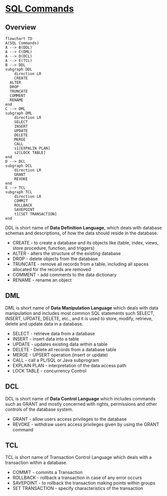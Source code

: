 # [SQL Commands](https://www.w3schools.in/mysql/ddl-dml-dcl/)

## Overview

```mermaid
flowchart TD
A(SQL Commands)
A --> B(DDL)
A --> C(DML)
A --> D(DCL)
A --> E(TCL)
B --> DDL
subgraph DDL
	direction LR
	CREATE
  ALTER
  DROP
  TRUNCATE
  COMMENT
  RENAME
end
C --> DML
subgraph DML
	direction LR
	SELECT
	INSERT
	UPDATE
	DELETE
	MERGE
	CALL
	s1[EXPALIN PLAN]
	s2[LOCK TABLE]
end
D --> DCL
subgraph DCL
	direction LR
	GRANT
	REVOKE
end
E --> TCL
subgraph TCL
	direction LR
	COMMIT
	ROLLBACK
	SAVEPOINT
	t1[SET TRANSACTION]
end
```

DDL is short name of **Data Definition Language,** which deals with database schemas and descriptions, of how the data should reside in the database.

- CREATE - to create a database and its objects like (table, index, views, store procedure, function, and triggers)
- ALTER - alters the structure of the existing database
- DROP - delete objects from the database
- TRUNCATE - remove all records from a table, including all spaces allocated for the records are removed
- COMMENT - add comments to the data dictionary
- RENAME - rename an object

## DML

DML is short name of **Data Manipulation Language** which deals with data manipulation and includes most common SQL statements such SELECT, INSERT, UPDATE, DELETE, etc., and it is used to store, modify, retrieve, delete and update data in a database.

- SELECT - retrieve data from a database
- INSERT - insert data into a table
- UPDATE - updates existing data within a table
- DELETE - Delete all records from a database table
- MERGE - UPSERT operation (insert or update)
- CALL - call a PL/SQL or Java subprogram
- EXPLAIN PLAN - interpretation of the data access path
- LOCK TABLE - concurrency Control

## DCL

DCL is short name of **Data Control Language** which includes commands such as GRANT and mostly concerned with rights, permissions and other controls of the database system.

- GRANT - allow users access privileges to the database
- REVOKE - withdraw users access privileges given by using the GRANT command

## TCL

TCL is short name of Transaction Control Language which deals with a transaction within a database.

- COMMIT - commits a Transaction
- ROLLBACK - rollback a transaction in case of any error occurs
- SAVEPOINT - to rollback the transaction making points within groups
- SET TRANSACTION - specify characteristics of the transaction
